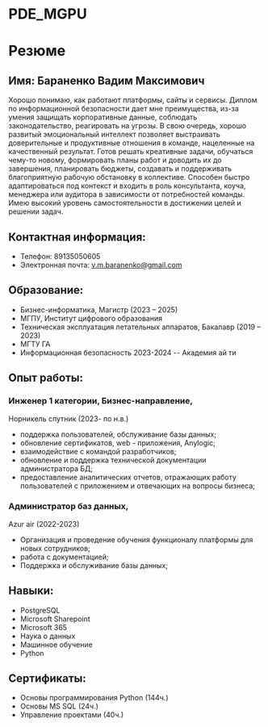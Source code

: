 # PDE_MGPU
# Резюме 
## Имя: Бараненко Вадим Максимович
Хорошо понимаю, как работают платформы, сайты и сервисы. Диплом по информационной безопасности дает мне преимущества, из-за умения защищать корпоративные данные, соблюдать законодательство, реагировать на угрозы. В свою очередь, хорошо развитый эмоциональный интеллект позволяет выстраивать
доверительные и продуктивные отношения в команде, нацеленные на качественный результат. Готов решать креативные задачи, обучаться чему-то новому, формировать планы работ и доводить их до завершения, планировать бюджеты, создавать и поддерживать благоприятную рабочую обстановку в коллективе.
Способен быстро адаптироваться под контекст и входить в роль консультанта, коуча, менеджера или аудитора в зависимости от потребностей команды. Имею высокий уровень самостоятельности в достижении целей и решении задач.
## Контактная информация: 
- Телефон: 89135050605
- Электронная почта: v.m.baranenko@gmail.com 
## Образование: 
- Бизнес-информатика, Магистр (2023 – 2025) 
 - МГПУ, Институт цифрового образования 
- Техническая эксплуатация летательных аппаратов, Бакалавр (2019 – 2023) 
 - МГТУ ГА
- Информационная безопасность 2023-2024
 -- Академия ай ти
## Опыт работы:
### Инженер 1 категории, Бизнес-направление, 
Норникель спутник (2023- по н.в.) 
- поддержка пользователей, обслуживание базы данных;
- обновление сертификатов, web - приложения, Anylogic; 
- взаимодействие с командой разработчиков; 
- обновление и поддержка технической документации администратора БД; 
- предоставление аналитических отчетов, отражающих работу пользователей с приложением и отвечающих на вопросы бизнеса; 
### Администратор баз данных,
Azur air (2022-2023)
- Организация и проведение обучения функционалу платформы для новых сотрудников;
- работа с документацией;
- Поддержка и обслуживание базы данных;
## Навыки: 
- PostgreSQL
- Microsoft Sharepoint
- Microsoft 365
- Наука о данных
- Машинное обучение
- Python 
## Сертификаты: 
- Основы программирования Python (144ч.)
- Основы MS SQL (24ч.)
- Управление проектами (40ч.)
